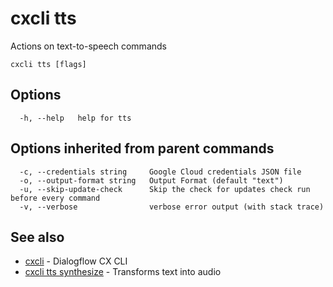 # cxcli tts

Actions on text-to-speech commands

```
cxcli tts [flags]
```

## Options

```
  -h, --help   help for tts
```

## Options inherited from parent commands

```
  -c, --credentials string     Google Cloud credentials JSON file
  -o, --output-format string   Output Format (default "text")
  -u, --skip-update-check      Skip the check for updates check run before every command
  -v, --verbose                verbose error output (with stack trace)
```

## See also

* [cxcli](/cmd/cxcli/)	 - Dialogflow CX CLI
* [cxcli tts synthesize](/cmd/cxcli_tts_synthesize/)	 - Transforms text into audio

